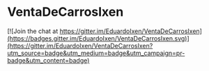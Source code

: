 # VentaDeCarrosIxen

[![Join the chat at https://gitter.im/EduardoIxen/VentaDeCarrosIxen](https://badges.gitter.im/EduardoIxen/VentaDeCarrosIxen.svg)](https://gitter.im/EduardoIxen/VentaDeCarrosIxen?utm_source=badge&utm_medium=badge&utm_campaign=pr-badge&utm_content=badge)